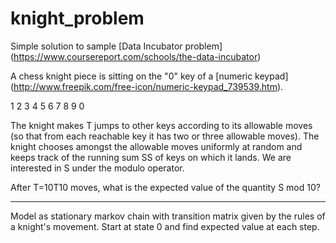 # knight_problem
Simple solution to sample [Data Incubator problem] (https://www.coursereport.com/schools/the-data-incubator)


A chess knight piece is sitting on the "0" key of  a [numeric keypad] (http://www.freepik.com/free-icon/numeric-keypad_739539.htm).

1	2	3
4	5	6
7	8	9
 	0	 
 

 


The knight makes T jumps to other keys according to its allowable moves (so that from each reachable key it has two or three allowable moves). The knight chooses amongst the allowable moves uniformly at random and keeps track of the running sum SS of keys on which it lands. We are interested in S under the modulo operator.

After T=10T10 moves, what is the expected value of the quantity S mod 10?

--------

Model as stationary markov chain with  transition matrix given by the rules of a knight's movement. Start at state 0 and find expected value at each step. 
